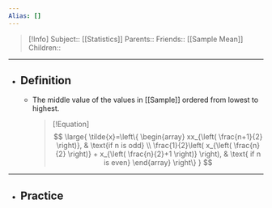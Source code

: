```yaml
---
Alias: []
---
```

> [!Info]
> Subject:: [[Statistics]]
> Parents:: 
> Friends:: [[Sample Mean]]
> Children:: 
---
- ## Definition
	- The middle value of the values in [[Sample]] ordered from lowest to highest.
	  > [!Equation]
	  > $$
\large{
\tilde{x}=\left\{
\begin{array}
xx_{\left( \frac{n+1}{2} \right)}, & \text{if n is odd} \\
\frac{1}{2}\left( x_{\left( \frac{n}{2} \right)} + x_{\left( \frac{n}{2}+1 \right)} \right), & \text{ if n is even}
\end{array}
\right\}
}
$$
	  > 
	  > 
	  > 
	  > 
	  > 
	  > 
	  > 
	  > 
	  > 
	  > 
	  > 
	  > 




---
- ## Practice